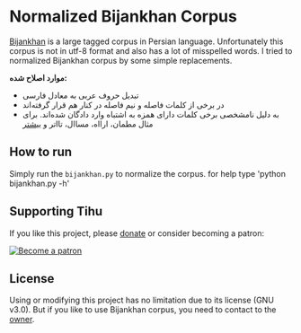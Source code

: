 # Normalized Bijankhan Corpus

[Bijankhan](https://en.wikipedia.org/wiki/Bijankhan_Corpus) is a large tagged corpus in Persian language. Unfortunately this corpus is not in utf-8 format and also has a lot of misspelled words.
I tried to normalized Bijankhan corpus by some simple replacements.

**موارد اصلاح شده:**
- تبدیل حروف عربی به معادل فارسی
- در برخی از کلمات فاصله و نیم فاصله در کنار هم قرار گرفته‌اند
- به دلیل نامشخصی برخی کلمات دارای همزه به اشتباه وارد دادگان شده‌اند. برای مثال مطمان، ارااه، مساال، تااتر و [بیشتر](./misspelled.txt)


## How to run
Simply run the `bijankhan.py` to normalize the corpus. for help type 'python bijankhan.py -h'


## Supporting Tihu
If you like this project, please [donate](http://lilak-project.com/donate.php) or consider becoming a patron:

[![Become a patron](https://c5.patreon.com/external/logo/become_a_patron_button.png)](https://patreon.com/b00f)


## License
Using or modifying this project has no limitation due to its license (GNU v3.0).
But if you like to use Bijankhan corpus, you need to contact to the [owner](http://dbrg.ut.ac.ir/Bijankhan/).
